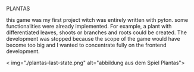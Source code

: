 PLANTAS

this game was my first project witch was entirely written with pyton. some functionalities were already implemented. For example, a plant with differentiated leaves, shoots or branches and roots could be created.
The development was stopped because the scope of the game would have become too big and I wanted to concentrate fully on the frontend development.

< img="./plantas-last-state.png" alt="abbildung aus dem Spiel Plantas">
